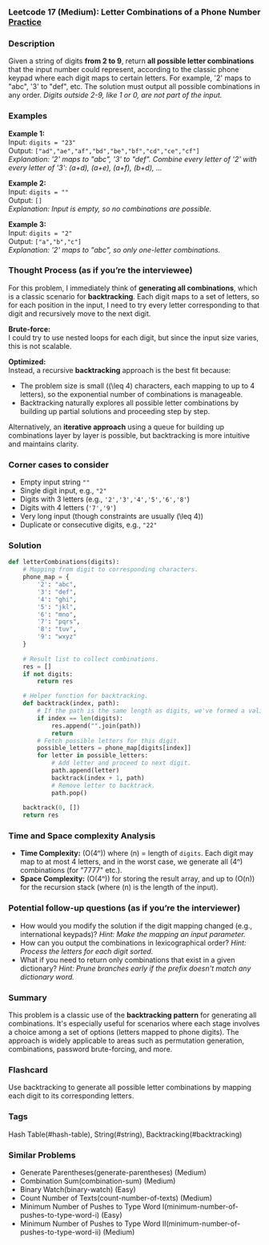 ### Leetcode 17 (Medium): Letter Combinations of a Phone Number [Practice](https://leetcode.com/problems/letter-combinations-of-a-phone-number)

### Description  
Given a string of digits **from 2 to 9**, return **all possible letter combinations** that the input number could represent, according to the classic phone keypad where each digit maps to certain letters. For example, '2' maps to "abc", '3' to "def", etc. The solution must output all possible combinations in any order. *Digits outside 2-9, like 1 or 0, are not part of the input.*

### Examples  

**Example 1:**  
Input: `digits = "23"`  
Output: `["ad","ae","af","bd","be","bf","cd","ce","cf"]`  
*Explanation: '2' maps to "abc", '3' to "def". Combine every letter of '2' with every letter of '3': (a+d), (a+e), (a+f), (b+d), …*

**Example 2:**  
Input: `digits = ""`  
Output: `[]`  
*Explanation: Input is empty, so no combinations are possible.*

**Example 3:**  
Input: `digits = "2"`  
Output: `["a","b","c"]`  
*Explanation: '2' maps to "abc", so only one-letter combinations.*

### Thought Process (as if you’re the interviewee)  
For this problem, I immediately think of **generating all combinations**, which is a classic scenario for **backtracking**. Each digit maps to a set of letters, so for each position in the input, I need to try every letter corresponding to that digit and recursively move to the next digit.

**Brute-force:**  
I could try to use nested loops for each digit, but since the input size varies, this is not scalable.

**Optimized:**  
Instead, a recursive **backtracking** approach is the best fit because:
- The problem size is small (\(\leq 4\) characters, each mapping to up to 4 letters), so the exponential number of combinations is manageable.
- Backtracking naturally explores all possible letter combinations by building up partial solutions and proceeding step by step.

Alternatively, an **iterative approach** using a queue for building up combinations layer by layer is possible, but backtracking is more intuitive and maintains clarity.

### Corner cases to consider  
- Empty input string `""`
- Single digit input, e.g., `"2"`
- Digits with 3 letters (e.g., `'2','3','4','5','6','8'`)
- Digits with 4 letters (`'7','9'`)
- Very long input (though constraints are usually \(\leq 4\))
- Duplicate or consecutive digits, e.g., `"22"`

### Solution

```python
def letterCombinations(digits):
    # Mapping from digit to corresponding characters.
    phone_map = {
        '2': "abc",
        '3': "def",
        '4': "ghi",
        '5': "jkl",
        '6': "mno",
        '7': "pqrs",
        '8': "tuv",
        '9': "wxyz"
    }
    
    # Result list to collect combinations.
    res = []
    if not digits:
        return res

    # Helper function for backtracking.
    def backtrack(index, path):
        # If the path is the same length as digits, we've formed a valid combination.
        if index == len(digits):
            res.append("".join(path))
            return
        # Fetch possible letters for this digit.
        possible_letters = phone_map[digits[index]]
        for letter in possible_letters:
            # Add letter and proceed to next digit.
            path.append(letter)
            backtrack(index + 1, path)
            # Remove letter to backtrack.
            path.pop()
    
    backtrack(0, [])
    return res
```

### Time and Space complexity Analysis  

- **Time Complexity:** \(O(4ⁿ)\) where \(n\) = length of `digits`. Each digit may map to at most 4 letters, and in the worst case, we generate all \(4ⁿ\) combinations (for "7777" etc.).
- **Space Complexity:** \(O(4ⁿ)\) for storing the result array, and up to \(O(n)\) for the recursion stack (where \(n\) is the length of the input).

### Potential follow-up questions (as if you’re the interviewer)  

- How would you modify the solution if the digit mapping changed (e.g., international keypads)?
  *Hint: Make the mapping an input parameter.*
- How can you output the combinations in lexicographical order?
  *Hint: Process the letters for each digit sorted.*
- What if you need to return only combinations that exist in a given dictionary?
  *Hint: Prune branches early if the prefix doesn't match any dictionary word.*

### Summary

This problem is a classic use of the **backtracking pattern** for generating all combinations. It's especially useful for scenarios where each stage involves a choice among a set of options (letters mapped to phone digits). The approach is widely applicable to areas such as permutation generation, combinations, password brute-forcing, and more.


### Flashcard
Use backtracking to generate all possible letter combinations by mapping each digit to its corresponding letters.

### Tags
Hash Table(#hash-table), String(#string), Backtracking(#backtracking)

### Similar Problems
- Generate Parentheses(generate-parentheses) (Medium)
- Combination Sum(combination-sum) (Medium)
- Binary Watch(binary-watch) (Easy)
- Count Number of Texts(count-number-of-texts) (Medium)
- Minimum Number of Pushes to Type Word I(minimum-number-of-pushes-to-type-word-i) (Easy)
- Minimum Number of Pushes to Type Word II(minimum-number-of-pushes-to-type-word-ii) (Medium)